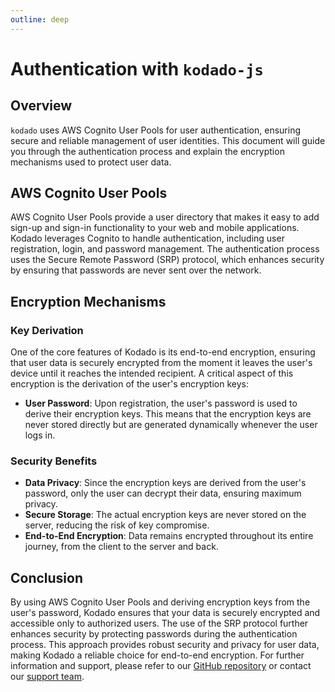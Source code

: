 ```yaml
---
outline: deep
---
```


# Authentication with `kodado-js`

## Overview

`kodado` uses AWS Cognito User Pools for user authentication, ensuring secure and reliable management of user identities. This document will guide you through the authentication process and explain the encryption mechanisms used to protect user data.

## AWS Cognito User Pools

AWS Cognito User Pools provide a user directory that makes it easy to add sign-up and sign-in functionality to your web and mobile applications. Kodado leverages Cognito to handle authentication, including user registration, login, and password management. The authentication process uses the Secure Remote Password (SRP) protocol, which enhances security by ensuring that passwords are never sent over the network.

## Encryption Mechanisms

### Key Derivation

One of the core features of Kodado is its end-to-end encryption, ensuring that user data is securely encrypted from the moment it leaves the user's device until it reaches the intended recipient. A critical aspect of this encryption is the derivation of the user's encryption keys:

-   **User Password**: Upon registration, the user's password is used to derive their encryption keys. This means that the encryption keys are never stored directly but are generated dynamically whenever the user logs in.

### Security Benefits

-   **Data Privacy**: Since the encryption keys are derived from the user's password, only the user can decrypt their data, ensuring maximum privacy.
-   **Secure Storage**: The actual encryption keys are never stored on the server, reducing the risk of key compromise.
-   **End-to-End Encryption**: Data remains encrypted throughout its entire journey, from the client to the server and back.

## Conclusion

By using AWS Cognito User Pools and deriving encryption keys from the user's password, Kodado ensures that your data is securely encrypted and accessible only to authorized users. The use of the SRP protocol further enhances security by protecting passwords during the authentication process. This approach provides robust security and privacy for user data, making Kodado a reliable choice for end-to-end encryption. For further information and support, please refer to our [GitHub repository](https://github.com/kodado/kodado-js) or contact our [support team](mailto:support@kodado.com).
